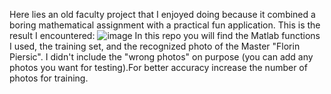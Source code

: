 Here lies an old faculty project that I enjoyed doing because it combined a boring mathematical assignment with a practical fun application.
This is the result I encountered:
![image](https://github.com/Tunol3/Eigenvalues_FaceRecognition/assets/101215839/cbeb5838-6bcb-448b-99ce-5c4c3457fa9e)
In this repo you will find the Matlab functions I used, the training set, and the recognized photo of the Master "Florin Piersic".
I didn't include the "wrong photos" on purpose (you can add any photos you want for testing).For better accuracy increase the number of photos for training.
